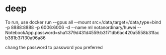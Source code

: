 # deep

To run, use 
docker run --gpus all --mount src=/data,target=/data,type=bind -p 8888:8888 -p 6006:6006 -d --name ml notanordinary/huwei --NotebookApp.password=sha1:379d431d4559:b3171db6ac420a5558b31facb381b37f30a96a86

chang the password to password you preferred
